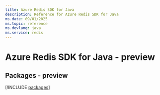 ```yaml
---
title: Azure Redis SDK for Java
description: Reference for Azure Redis SDK for Java
ms.date: 09/01/2025
ms.topic: reference
ms.devlang: java
ms.service: redis
---
```

# Azure Redis SDK for Java - preview
## Packages - preview
[!INCLUDE [packages](redis-index.md)]